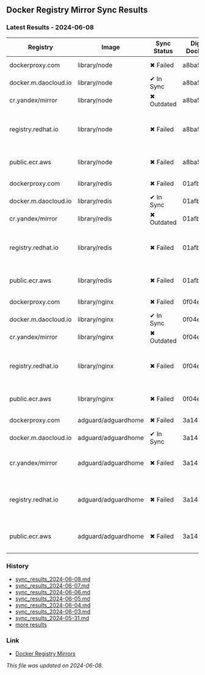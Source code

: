 ## Docker Registry Mirror Sync Results
### Latest Results - 2024-06-08
| Registry | Image | Sync Status | Digest Docker.io | Digest Mirror | Error |
|----------|-------|-------------|------------------|---------------|-------|
| dockerproxy.com | library/node | ✖ Failed | a8ba58f5... | | Error response from daemon: received unexpected HTTP status: 502 Bad Gateway |
| docker.m.daocloud.io | library/node | ✔ In Sync | a8ba58f5... | a8ba58f5... | |
| cr.yandex/mirror | library/node | ✖ Outdated | a8ba58f5... | 0a653503... | |
| registry.redhat.io | library/node | ✖ Failed | a8ba58f5... | | Error response from daemon: Head "https://registry.redhat.io/v2/library/node/manifests/latest": unauthorized: Please login to the Red Hat Registry using your Customer Portal credentials. Further instructions can be found here: https://access.redhat.com/RegistryAuthentication |
| public.ecr.aws | library/node | ✖ Failed | a8ba58f5... | | Error response from daemon: repository public.ecr.aws/library/node not found: name unknown: The repository with name 'node' does not exist in the registry with id 'library' |
| dockerproxy.com | library/redis | ✖ Failed | 01afb31d... | | Error response from daemon: received unexpected HTTP status: 502 Bad Gateway |
| docker.m.daocloud.io | library/redis | ✔ In Sync | 01afb31d... | 01afb31d... | |
| cr.yandex/mirror | library/redis | ✖ Outdated | 01afb31d... | 276dd576... | |
| registry.redhat.io | library/redis | ✖ Failed | 01afb31d... | | Error response from daemon: Head "https://registry.redhat.io/v2/library/redis/manifests/latest": unauthorized: Please login to the Red Hat Registry using your Customer Portal credentials. Further instructions can be found here: https://access.redhat.com/RegistryAuthentication |
| public.ecr.aws | library/redis | ✖ Failed | 01afb31d... | | Error response from daemon: repository public.ecr.aws/library/redis not found: name unknown: The repository with name 'redis' does not exist in the registry with id 'library' |
| dockerproxy.com | library/nginx | ✖ Failed | 0f04e4f6... | | Error response from daemon: received unexpected HTTP status: 502 Bad Gateway |
| docker.m.daocloud.io | library/nginx | ✔ In Sync | 0f04e4f6... | 0f04e4f6... | |
| cr.yandex/mirror | library/nginx | ✖ Outdated | 0f04e4f6... | ac996bb3... | |
| registry.redhat.io | library/nginx | ✖ Failed | 0f04e4f6... | | Error response from daemon: Head "https://registry.redhat.io/v2/library/nginx/manifests/latest": unauthorized: Please login to the Red Hat Registry using your Customer Portal credentials. Further instructions can be found here: https://access.redhat.com/RegistryAuthentication |
| public.ecr.aws | library/nginx | ✖ Failed | 0f04e4f6... | | Error response from daemon: repository public.ecr.aws/library/nginx not found: name unknown: The repository with name 'nginx' does not exist in the registry with id 'library' |
| dockerproxy.com | adguard/adguardhome | ✖ Failed | 3a143e6c... | | Error response from daemon: received unexpected HTTP status: 502 Bad Gateway |
| docker.m.daocloud.io | adguard/adguardhome | ✔ In Sync | 3a143e6c... | 3a143e6c... | |
| cr.yandex/mirror | adguard/adguardhome | ✖ Failed | 3a143e6c... | | Error response from daemon: repository cr.yandex/mirror/adguard/adguardhome not found: name unknown: Repository mirror/adguard/adguardhome not found ; requestId = 132a8ce5-70ce-446a-b2fd-2d99b4a3c7be |
| registry.redhat.io | adguard/adguardhome | ✖ Failed | 3a143e6c... | | Error response from daemon: Head "https://registry.redhat.io/v2/adguard/adguardhome/manifests/latest": unauthorized: Please login to the Red Hat Registry using your Customer Portal credentials. Further instructions can be found here: https://access.redhat.com/RegistryAuthentication |
| public.ecr.aws | adguard/adguardhome | ✖ Failed | 3a143e6c... | | Error response from daemon: repository public.ecr.aws/adguard/adguardhome not found: name unknown: The repository with name 'adguardhome' does not exist in the registry with id 'adguard' |


### History
* [sync_results_2024-06-08.md](history/sync_results_2024-06-08.md)
* [sync_results_2024-06-07.md](history/sync_results_2024-06-07.md)
* [sync_results_2024-06-06.md](history/sync_results_2024-06-06.md)
* [sync_results_2024-06-05.md](history/sync_results_2024-06-05.md)
* [sync_results_2024-06-04.md](history/sync_results_2024-06-04.md)
* [sync_results_2024-06-03.md](history/sync_results_2024-06-03.md)
* [sync_results_2024-05-31.md](history/sync_results_2024-05-31.md)
* [more results](https://github.com/closur3/docker-mirror-sync-check/tree/main/history)

### Link
* [Docker Registry Mirrors](https://gist.github.com/y0ngb1n/7e8f16af3242c7815e7ca2f0833d3ea6)

_This file was updated on 2024-06-08._
